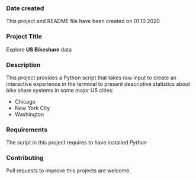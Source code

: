 ### Date created
This project and README file have been created on 01.10.2020

### Project Title
Explore **US Bikeshare** data

### Description
This project provides a Python script that takes raw input to create an interactive experience in the terminal to present descriptive statistics about bike share systems in some major US cities:
* Chicago
* New York City
* Washington

### Requirements
The script in this project requires to have installed *Python*

### Contributing
Pull requests to improve this projects are welcome.
